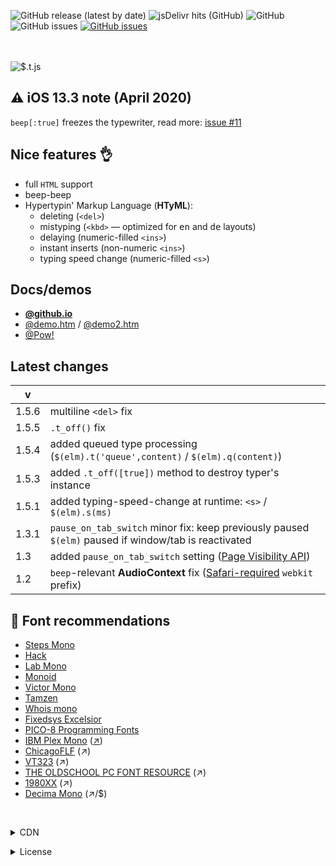 <p><img alt="GitHub release (latest by date)" src="https://img.shields.io/github/v/release/mntn-dev/t.js?color=magenta"/>
<img alt="jsDelivr hits (GitHub)" src="https://img.shields.io/jsdelivr/gh/hw/mntn-dev/t.js?color=magenta"/>
<img alt="GitHub" src="https://img.shields.io/github/license/mntn-dev/t.js?color=magenta"/>
<img alt="GitHub issues" src="https://img.shields.io/github/issues/mntn-dev/t.js?color=magenta"/>
<a target="_blank" href="https://code.jquery.com/"><img alt="GitHub issues" src="https://img.shields.io/badge/reqs-jQuery-magenta"/></a></p>
<br/><br/><img src="https://mntn-dev.github.io/t.js/t.js.gif" alt="$.t.js"/><br/>

⚠️ iOS 13.3 note (April 2020)
---
``beep[:true]`` freezes the typewriter, read more: <a href="https://github.com/mntn-dev/t.js/issues/11#issuecomment-616455871">issue #11</a>

Nice features 👌
---
* full <code>HTML</code> support
* beep-beep
* Hypertypin' Markup Language (__HTyML__):
  * deleting (<code>&lt;del&gt;</code>)
  * mistyping (<code>&lt;kbd&gt;</code> &mdash; optimized for <kbd title="english">en</kbd> and <kbd title="german">de</kbd> layouts)
  * delaying (numeric-filled <code>&lt;ins&gt;</code>)
  * instant inserts (non-numeric <code>&lt;ins&gt;</code>)
  * typing speed change (numeric-filled <code>&lt;s&gt;</code>)

Docs/demos
---
* <strong><a href="https://mntn-dev.github.io/t.js/" target="_blank">@github.io</a></strong>
* <a href="https://mntn-dev.github.io/t.js/demo.htm" target="_blank">@demo.htm</a> / <a href="https://mntn-dev.github.io/t.js/demo2.htm" target="_blank">@demo2.htm</a>
* <a href="https://mn.tn/pow!" target="_blank">@Pow!</a>


Latest changes
---
v   |  &nbsp;
--- | ---
1.5.6  | multiline `<del>` fix
1.5.5  | `.t_off()` fix
1.5.4  | added queued type processing (`$(elm).t('queue',content)` / `$(elm).q(content)`)
1.5.3  | added `.t_off([true])` method to destroy typer's instance
1.5.1  | added typing-speed-change at runtime: `<s>` / `$(elm).s(ms)`
1.3.1  | `pause_on_tab_switch` minor fix: keep previously paused `$(elm)` paused if window/tab is reactivated
1.3    |  added `pause_on_tab_switch` setting ([Page Visibility API](https://developer.mozilla.org/en-US/docs/Web/API/Page_Visibility_API))
1.2    | `beep`-relevant __AudioContext__ fix ([Safari-required](https://developer.apple.com/library/archive/documentation/AudioVideo/Conceptual/Using_HTML5_Audio_Video/PlayingandSynthesizingSounds/PlayingandSynthesizingSounds.html#//apple_ref/doc/uid/TP40009523-CH6-SW2) `webkit` prefix)


💾 Font recommendations 
---
* [Steps Mono](https://github.com/raphaelbastide/steps-mono)
* [Hack](https://github.com/source-foundry/Hack)
* [Lab Mono](https://github.com/hatsumatsu/Lab-Mono)
* [Monoid](https://github.com/larsenwork/monoid)
* [Victor Mono](https://github.com/rubjo/victor-mono/)
* [Tamzen](https://github.com/sunaku/tamzen-font)
* [Whois mono](https://github.com/raphaelbastide/Whois-mono)
* [Fixedsys Excelsior](https://github.com/kika/fixedsys)
* [PICO-8 Programming Fonts](https://github.com/juanitogan/p8-programming-fonts)
* [IBM Plex Mono](https://github.com/IBM/plex/tree/master/IBM-Plex-Mono/fonts/complete) ([↗](https://ibm.com/plex/))
* [ChicagoFLF](https://fontlibrary.org/en/font/chicagoflf) (↗)
* [VT323](https://fonts.google.com/specimen/VT323) (↗)
* [THE OLDSCHOOL PC FONT RESOURCE](https://int10h.org/oldschool-pc-fonts/fontlist/) (↗)
* [1980XX](https://arcade.itch.io/1980) (↗)
* [Decima Mono](https://myfonts.com/fonts/tipografiaramis/decima-mono/) (↗/$)

<br/><details><summary>CDN</summary><code>https://cdn.jsdelivr.net/gh/mntn-dev/t.js/t.min.js</code></details>
<details><summary>License</summary><strong>MIT</strong> <code>&lt;https://mit-license.org/&gt;</code></details>
